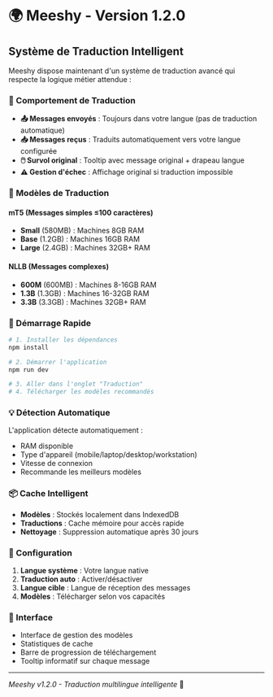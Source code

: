 # 🌍 Meeshy - Version 1.2.0 

## Système de Traduction Intelligent

Meeshy dispose maintenant d'un système de traduction avancé qui respecte la logique métier attendue :

### 🎯 Comportement de Traduction

- **📤 Messages envoyés** : Toujours dans votre langue (pas de traduction automatique)
- **📥 Messages reçus** : Traduits automatiquement vers votre langue configurée  
- **🖱️ Survol original** : Tooltip avec message original + drapeau langue
- **⚠️ Gestion d'échec** : Affichage original si traduction impossible

### 🤖 Modèles de Traduction

#### mT5 (Messages simples ≤100 caractères)
- **Small** (580MB) : Machines 8GB RAM
- **Base** (1.2GB) : Machines 16GB RAM  
- **Large** (2.4GB) : Machines 32GB+ RAM

#### NLLB (Messages complexes)
- **600M** (600MB) : Machines 8-16GB RAM
- **1.3B** (1.3GB) : Machines 16-32GB RAM
- **3.3B** (3.3GB) : Machines 32GB+ RAM

### 🚀 Démarrage Rapide

```bash
# 1. Installer les dépendances
npm install

# 2. Démarrer l'application  
npm run dev

# 3. Aller dans l'onglet "Traduction"
# 4. Télécharger les modèles recommandés
```

### 💡 Détection Automatique

L'application détecte automatiquement :
- RAM disponible
- Type d'appareil (mobile/laptop/desktop/workstation)
- Vitesse de connexion
- Recommande les meilleurs modèles

### 📦 Cache Intelligent

- **Modèles** : Stockés localement dans IndexedDB
- **Traductions** : Cache mémoire pour accès rapide
- **Nettoyage** : Suppression automatique après 30 jours

### 🔧 Configuration

1. **Langue système** : Votre langue native
2. **Traduction auto** : Activer/désactiver
3. **Langue cible** : Langue de réception des messages
4. **Modèles** : Télécharger selon vos capacités

### 🎨 Interface

- Interface de gestion des modèles
- Statistiques de cache
- Barre de progression de téléchargement
- Tooltip informatif sur chaque message

---

*Meeshy v1.2.0 - Traduction multilingue intelligente* 🌟
